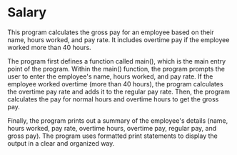 # Salary

This program calculates the gross pay for an employee based on their name, hours worked, and pay rate. It includes overtime pay if the employee worked more than 40 hours.

The program first defines a function called main(), which is the main entry point of the program. Within the main() function, the program prompts the user to enter the employee's name, hours worked, and pay rate. If the employee worked overtime (more than 40 hours), the program calculates the overtime pay rate and adds it to the regular pay rate. Then, the program calculates the pay for normal hours and overtime hours to get the gross pay.

Finally, the program prints out a summary of the employee's details (name, hours worked, pay rate, overtime hours, overtime pay, regular pay, and gross pay). The program uses formatted print statements to display the output in a clear and organized way.
